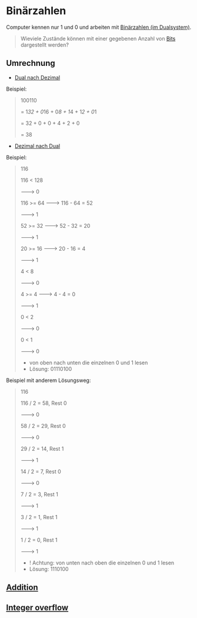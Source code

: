 # Binärzahlen

Computer kennen nur 1 und 0 und arbeiten mit [Binärzahlen (im Dualsystem)](https://de.wikipedia.org/wiki/Dualsystem).

> Wieviele Zustände können mit einer gegebenen Anzahl von [Bits](https://de.wikipedia.org/wiki/Dualsystem#Berechnung_ben%C3%B6tigter_Stellen) dargestellt werden?

## Umrechnung

* [Dual nach Dezimal](https://de.wikipedia.org/wiki/Dualsystem#Vom_Dualsystem_ins_Dezimalsystem)

Beispiel:

> 100110
>
> = 1*32 + 0*16 + 0*8 + 1*4 + 1*2 + 0*1
>
> = 32 + 0 + 0 + 4 + 2 + 0
>
> = 38

* [Dezimal nach Dual](https://de.wikipedia.org/wiki/Dualsystem#Vom_Dezimalsystem_ins_Dualsystem)

Beispiel:

> 116
>
> 116 < 128
> 
> ---> 0
> 
> 116 >= 64 ---> 116 - 64 = 52
> 
> ---> 1
>
> 52 >= 32 ---> 52 - 32 = 20
>
> ---> 1
> 
> 20 >= 16 ---> 20 - 16 = 4
>
> ---> 1
>
> 4 < 8
>
> ---> 0
>
> 4 >= 4 ---> 4 - 4 = 0
>
> ---> 1
>
> 0 < 2
>
> ---> 0
>
> 0 < 1
>
> ---> 0
>
> * von oben nach unten die einzelnen 0 und 1 lesen
> * Lösung: 01110100

Beispiel mit anderem Lösungsweg:

> 116
>
> 116 / 2 = 58, Rest 0
>
> ---> 0
>
> 58 / 2 = 29, Rest 0
>
> ---> 0
> 
> 29 / 2 = 14, Rest 1
>
> ---> 1
>
> 14 / 2 = 7, Rest 0
>
> ---> 0
>
> 7 / 2 = 3, Rest 1
>
> ---> 1
>
> 3 / 2 = 1, Rest 1
>
> ---> 1
>
> 1 / 2 = 0, Rest 1
>
> ---> 1
>
> * ! Achtung: von unten nach oben die einzelnen 0 und 1 lesen
> * Lösung: 1110100

## [Addition](https://de.wikipedia.org/wiki/Dualsystem#Grundrechenarten_im_Dualsystem)

## [Integer overflow](https://de.wikipedia.org/wiki/Arithmetischer_%C3%9Cberlauf)
